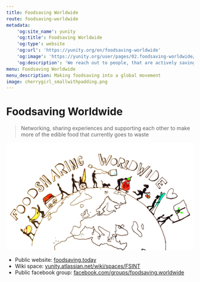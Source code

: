 ```yaml
---
title: Foodsaving Worldwide
route: foodsaving-worldwide
metadata:
    'og:site_name': yunity
    'og:title': Foodsaving Worldwide
    'og:type': website
    'og:url': 'https://yunity.org/en/foodsaving-worldwide'
    'og:image': 'https://yunity.org/user/pages/02.foodsaving-worldwide/cherrygirl_smallwithpadding.png'
    'og:description': 'We reach out to people, that are actively saving food and aim to create a tightly-knit global movement of foodsavers'
menu: Foodsaving Worldwide
menu_description: Making foodsaving into a global movement
image: cherrygirl_smallwithpadding.png
---
```


# Foodsaving Worldwide

> Networking, sharing experiences and supporting each other to make more of the edible food that currently goes to waste

![](luisa_fsww.jpg)

* Public website: [foodsaving.today](https://foodsaving.today/en?target=_blank)
* Wiki space: [yunity.atlassian.net/wiki/spaces/FSINT](https://yunity.atlassian.net/wiki/spaces/FSINT?target=_blank)
* Public facebook group: [facebook.com/groups/foodsaving.worldwide](https://www.facebook.com/groups/foodsaving.worldwide/?target=_blank)